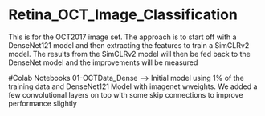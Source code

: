 # Retina_OCT_Image_Classification

This is for the OCT2017 image set.
The approach is to start off with a DenseNet121 model and then extracting the features to train a SimCLRv2 model.
The results from the SimCLRv2 model will then be fed back to the DenseNet model and the improvements will be measured


#Colab Notebooks
01-OCTData_Dense --> Initial model using 1% of the training data and DenseNet121 Model with imagenet wweights.  We added a few convolutional layers on top with some skip connections to improve performance slightly
